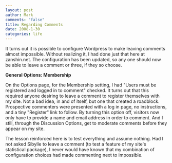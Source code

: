 ```yaml
--- 
layout: post
author: Mark
comments: "false"
title: Regarding Comments
date: 2008-1-30
categories: life
---
```

It turns out it is possible to configure Wordpress to make leaving comments almost impossible.  Without realizing it, I had done just that here at zanshin.net.  The configuration has been updated, so any one should now be able to leave a comment or three, if they so choose.

<strong>General Options: Membership</strong>

On the Options page, for the Membership setting, I had "Users must be registered and logged in to comment" checked.  It turns out that this required anyone desiring to leave a comment to register themselves with my site.  Not a bad idea, in and of itself, but one that created a roadblock.  Prospective commenters were presented with a log in page, no instructions, and a tiny "Register" link to follow.  By turning this option off, visitors now only have to provide a name and email address in order to comment.  And I still, through the Discussion Options, get to moderate comments before they appear on my site.

The lesson reinforced here is to test everything and assume nothing.  Had I not asked Sibylle to leave a comment (to test a feature of my site's statistical package), I never would have known that my combination of configuration choices had made commenting next to impossible.
